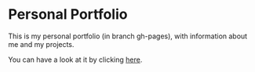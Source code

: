 # Personal Portfolio
This is my personal portfolio (in branch gh-pages), with information about me and my projects.

You can have a look at it by clicking <a href=http://rtugores.github.io/portfolio target="_blank"/>here</a>.
